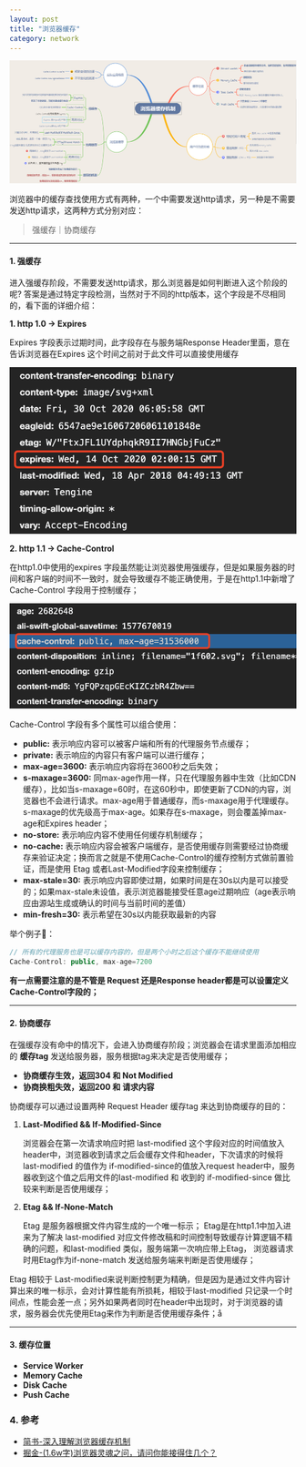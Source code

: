 ```yaml
---
layout: post
title: "浏览器缓存"
category: network
---
```


![main](/assets/images/browser-cache-main.png)

浏览器中的缓存查找使用方式有两种，一个中需要发送http请求，另一种是不需要发送http请求，这两种方式分别对应：
> 强缓存｜协商缓存

***

#### 1. 强缓存
进入强缓存阶段，不需要发送http请求，那么浏览器是如何判断进入这个阶段的呢? 答案是通过特定字段检测，当然对于不同的http版本，这个字段是不尽相同的，看下面的详细介绍：

**1. http 1.0 -> Expires**

Expires 字段表示过期时间，此字段存在与服务端Response Header里面，意在告诉浏览器在Expires 这个时间之前对于此文件可以直接使用缓存

![expires](/assets/images/browser-cache-expires.png)

**2. http 1.1 -> Cache-Control**

在http1.0中使用的expires 字段虽然能让浏览器使用强缓存，但是如果服务器的时间和客户端的时间不一致时，就会导致缓存不能正确使用，于是在http1.1中新增了 Cache-Control 字段用于控制缓存；

![cachecontrol](/assets/images/browser-cache-cachecontrol.png)

Cache-Control 字段有多个属性可以组合使用：

- **public:** 表示响应内容可以被客户端和所有的代理服务节点缓存；
- **private:** 表示响应的内容只有客户端可以进行缓存；
- **max-age=3600:** 表示响应内容将在3600秒之后失效；
- **s-maxage=3600:** 同max-age作用一样，只在代理服务器中生效（比如CDN缓存），比如当s-maxage=60时，在这60秒中，即使更新了CDN的内容，浏览器也不会进行请求。max-age用于普通缓存，而s-maxage用于代理缓存。s-maxage的优先级高于max-age。如果存在s-maxage，则会覆盖掉max-age和Expires header；
- **no-store:** 表示响应内容不使用任何缓存机制缓存；
- **no-cache:** 表示响应内容会被客户端缓存，是否使用缓存则需要经过协商缓存来验证决定；换而言之就是不使用Cache-Control的缓存控制方式做前置验证，而是使用 Etag 或者Last-Modified字段来控制缓存；
- **max-stale=30:** 表示响应内容即使过期，如果时间是在30s以内是可以接受的；如果max-stale未设值，表示浏览器能接受任意age过期响应（age表示响应由源站生成或确认的时间与当前时间的差值）
- **min-fresh=30:** 表示希望在30s以内能获取最新的内容

举个例子🌰：

```javascript
// 所有的代理服务也是可以缓存内容的，但是两个小时之后这个缓存不能继续使用
Cache-Control: public, max-age=7200
```

**有一点需要注意的是不管是 Request 还是Response header都是可以设置定义 Cache-Control字段的；**

***

#### 2. 协商缓存

在强缓存没有命中的情况下，会进入协商缓存阶段；浏览器会在请求里面添加相应的 **缓存tag** 发送给服务器，服务根据tag来决定是否使用缓存；

- **协商缓存生效，返回304 和 Not Modified**
- **协商换粗失效，返回200 和 请求内容**

协商缓存可以通过设置两种 Request Header 缓存tag 来达到协商缓存的目的：

1. **Last-Modified && If-Modified-Since**

    浏览器会在第一次请求响应时把 last-modified 这个字段对应的时间值放入header中，浏览器收到请求之后会缓存文件和header，下次请求的时候将last-modified 的值作为 if-modified-since的值放入request header中，服务器收到这个值之后用文件的last-modified 和 收到的 if-modified-since 做比较来判断是否使用缓存；

2. **Etag && If-None-Match** 

    Etag 是服务器根据文件内容生成的一个唯一标示； Etag是在http1.1中加入进来为了解决 last-modified 对应文件修改稿和时间控制导致缓存计算逻辑不精确的问题，和last-modified 类似，服务端第一次响应带上Etag， 浏览器请求时用Etag作为if-none-match 发送给服务端来判断是否使用缓存；


Etag 相较于 Last-modified来说判断控制更为精确，但是因为是通过文件内容计算出来的唯一标示，会对计算性能有所损耗，相较于last-modified 只记录一个时间点，性能会差一点；另外如果两者同时在header中出现时，对于浏览器的请求，服务器会优先使用Etag来作为判断是否使用缓存条件；å

***

#### 3. 缓存位置

- **Service Worker**
- **Memory Cache**
- **Disk Cache**
- **Push Cache**


### 4. 参考

- [简书-深入理解浏览器缓存机制](https://www.jianshu.com/p/54cc04190252)
- [掘金-(1.6w字)浏览器灵魂之问，请问你能接得住几个？](https://juejin.cn/post/6844904021308735502#heading-4)


